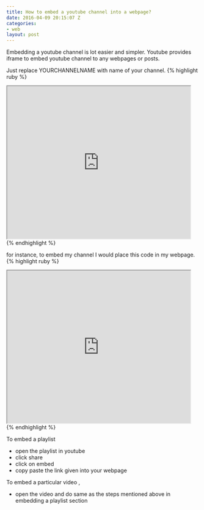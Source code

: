 ```yaml
---
title: How to embed a youtube channel into a webpage?
date: 2016-04-09 20:15:07 Z
categories:
- web
layout: post
---
```


Embedding a youtube channel  is lot easier and simpler. Youtube provides iframe to embed youtube channel to any webpages or posts.

Just replace YOURCHANNELNAME with name of your channel.
{% highlight ruby %}
<iframe src="http://www.youtube.com/embed/?listType=user_uploads&list=YOURCHANNELNAME" width="480" height="400"></iframe>  
{% endhighlight %}

for instance, to embed my channel I would place this code in my webpage.
{% highlight ruby %}
<iframe src="http://www.youtube.com/embed/?listType=user_uploads&list=galkotbaglung1" width="480" height="400"></iframe>  
{% endhighlight  %}

To embed a playlist

<ul>
	<li>open the playlist in youtube</li>
	<li>click share</li>
	<li>click on embed</li>
	<li>copy paste the link given into your webpage</li>

</ul>

To embed a particular video ,
<ul>
	<li>open the video and do same as the steps mentioned above in embedding a playlist section</li>
</ul>